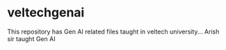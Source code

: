 # veltechgenai
This repository has Gen AI related files taught in veltech university...
Arish sir taught Gen AI

